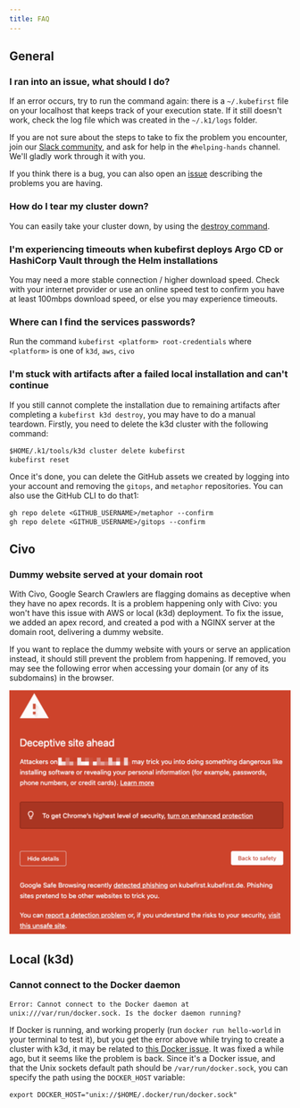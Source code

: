 ```yaml
---
title: FAQ
---
```


## General

### I ran into an issue, what should I do?

If an error occurs, try to run the command again: there is a `~/.kubefirst` file on your localhost that keeps track of your execution state. If it still doesn't work, check the log file which was created in the `~/.k1/logs` folder.

If you are not sure about the steps to take to fix the problem you encounter, join our [Slack community](https://kubefirst.io/slack), and ask for help in the `#helping-hands` channel. We'll gladly work through it with you.

If you think there is a bug, you can also open an [issue](https://github.com/kubefirst/kubefirst/issues) describing the problems you are having.

### How do I tear my cluster down?

You can easily take your cluster down, by using the [destroy command](@site/docs/common/destroy.mdx).

### I'm experiencing timeouts when kubefirst deploys Argo CD or HashiCorp Vault through the Helm installations

You may need a more stable connection / higher download speed. Check with your internet provider or use an online speed test to confirm you have at least 100mbps download speed, or else you may experience timeouts.

### Where can I find the services passwords?

Run the command `kubefirst <platform> root-credentials` where `<platform>` is one of `k3d`, `aws`, `civo`

### I'm stuck with artifacts after a failed local installation and can't continue

If you still cannot complete the installation due to remaining artifacts after completing a `kubefirst k3d destroy`, you may have to do a manual teardown. Firstly, you need to delete the k3d cluster with the following command:

```shell
$HOME/.k1/tools/k3d cluster delete kubefirst
kubefirst reset
```

Once it's done, you can delete the GitHub assets we created by logging into your account and removing the `gitops`, and `metaphor` repositories. You can also use the GitHub CLI to do that1:

```shell
gh repo delete <GITHUB_USERNAME>/metaphor --confirm
gh repo delete <GITHUB_USERNAME>/gitops --confirm
```

## Civo

### Dummy website served at your domain root

<!-- Add screenshot of website served -->

With Civo, Google Search Crawlers are flagging domains as deceptive when they have no apex records. It is a problem happening only with Civo: you won't have this issue with AWS or local (k3d) deployment. To fix the issue, we added an apex record, and created a pod with a NGINX server at the domain root, delivering a dummy website.

If you want to replace the dummy website with yours or serve an application instead, it should still prevent the problem from happening. If removed, you may see the following error when accessing your domain (or any of its subdomains) in the browser.

![Deceptive Browser Warning](img/civo/deceptive-warning.png)

## Local (k3d)

### Cannot connect to the Docker daemon

```shell
Error: Cannot connect to the Docker daemon at unix:///var/run/docker.sock. Is the docker daemon running?
```

If Docker is running, and working properly (run `docker run hello-world` in your terminal to test it), but you get the error above while trying to create a cluster with k3d, it may be related to [this Docker issue](https://github.com/docker/for-mac/issues/6529). It was fixed a while ago, but it seems like the problem is back. Since it's a Docker issue, and that the Unix sockets default path should be `/var/run/docker.sock`, you can specify the path using the `DOCKER_HOST` variable:

```shell
export DOCKER_HOST="unix://$HOME/.docker/run/docker.sock"
```
